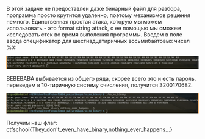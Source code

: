 В этой задаче не предоставлен даже бинарный файл для разбора, программа просто крутится удаленно, поэтому механизмов решения немного. Единственная простая атака, которую мы можем использовать - это format string attack, с ее помощью мы сможем исследовать стек во время выполения программы. Введем в поле ввода спецификатор для шестнадцатиричных восьмибайтовых чисел %X:

![alt text](images/image.png)

BEBEBABA выбивается из общего ряда, скорее всего это и есть пароль, переведем в 10-тиричную систему счисления, получится 3200170682.  

![alt text](images/image-1.png)

Получим наш флаг: ctfschool{They_don't_even_have_binary,nothing_ever_happens...}